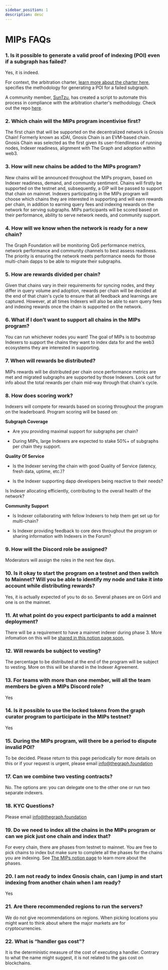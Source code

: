 ```yaml
---
sidebar_position: 1
description: desc
---
```


# MIPs FAQs

### 1. Is it possible to generate a valid proof of indexing (POI) even if a subgraph has failed? 

Yes, it is indeed.

For context, the arbitration charter, [learn more about the charter here](https://hackmd.io/@4Ln8SAS4RX-505bIHZTeRw/BJcHzpHDu#Abstract), specifies the methodology for generating a POI for a failed subgraph.

A community member, [SunTzu](https://github.com/suntzu93), has created a script to automate this process in compliance with the arbitration charter's methodology. Check out the repo [here](https://github.com/suntzu93/get_valid_poi_subgraph).

### 2. Which chain will the MIPs program incentivise first?

The first chain that will be supported on the decentralized network is Gnosis Chain! Formerly known as xDAI, Gnosis Chain is an EVM-based chain. Gnosis Chain was selected as the first given its user-friendliness of running nodes, Indexer readiness, alignment with The Graph and adoption within web3.

### 3. How will new chains be added to the MIPs program?

New chains will be announced throughout the MIPs program, based on Indexer readiness, demand, and community sentiment. Chains will firstly be supported on the testnet and, subsequently, a GIP will be passed to support that chain on mainnet. Indexers participating in the MIPs program will choose which chains they are interested in supporting and will earn rewards per chain, in addition to earning query fees and indexing rewards on the network for serving subgraphs. MIPs participants will be scored based on their performance, ability to serve network needs, and community support.

### 4. How will we know when the network is ready for a new chain?

The Graph Foundation will be monitoring QoS performance metrics, network performance and community channels to best assess readiness. The priority is ensuring the network meets performance needs for those multi-chain dapps to be able to migrate their subgraphs.

### 5. How are rewards divided per chain?

Given that chains vary in their requirements for syncing nodes, and they differ in query volume and adoption, rewards per chain will be decided at the end of that chain's cycle to ensure that all feedback and learnings are captured. However, at all times Indexers will also be able to earn query fees and indexing rewards once the chain is supported on the network.


### 6. What if I don’t want to support all chains in the MIPs program?

You can run whichever nodes you want! The goal of MIPs is to bootstrap Indexers to support the chains they want to index data for and the web3 ecosystems they are interested in supporting.

### 7. When will rewards be distributed?

MIPs rewards will be distributed per chain once performance metrics are met and migrated subgraphs are supported by those Indexers. Look out for info about the total rewards per chain mid-way through that chain's cycle.

### 8. How does scoring work?

Indexers will compete for rewards based on scoring throughout the program on the leaderboard. Program scoring will be based on:

**Subgraph Coverage**

- Are you providing maximal support for subgraphs per chain?

- During MIPs, large Indexers are expected to stake 50%+ of subgraphs per chain they support.

**Quality Of Service**

- Is the Indexer serving the chain with good Quality of Service (latency, fresh data, uptime, etc.)? 

- Is the Indexer supporting dapp developers being reactive to their needs? 

Is Indexer allocating efficiently, contributing to the overall health of the network?

**Community Support**

- Is Indexer collaborating with fellow Indexers to help them get set up for multi-chain?

- Is Indexer providing feedback to core devs throughout the program or sharing information with Indexers in the Forum? 

### 9. How will the Discord role be assigned?

Moderators will assign the roles in the next few days. 

### 10. Is it okay to start the program on a testnet and then switch to Mainnet? Will you be able to identify my node and take it into account while distributing rewards?

Yes, it is actually expected of you to do so. Several phases are on Görli and one is on the mainnet.

### 11. At what point do you expect participants to add a mainnet deployment?

There will be a requirement to have a mainnet indexer during phase 3. More infomation on this will be [shared in this notion page soon.](https://thegraphfoundation.notion.site/MIPs-Home-911e1187f1d94d12b247317265f81059) 

### 12. Will rewards be subject to vesting?

The percentage to be distributed at the end of the program will be subject to vesting. More on this will be shared in the Indexer Agreement. 

### 13. For teams with more than one member, will all the team members be given a MIPs Discord role?

Yes

### 14. Is it possible to use the locked tokens from the graph curator program to participate in the MIPs testnet?

Yes 

### 15. During the MIPs program, will there be a period to dispute invalid POI?

To be decided. Please return to this page periodically for more details on this or if your request is urgent, please email info@thegraph.foundation

### 17. Can we combine two vesting contracts?

No. The options are: you can delegate one to the other one or run two separate indexers.

### 18. KYC Questions?

Please email info@thegraph.foundation

### 19. Do we need to index all the chains in the MIPs program or can we pick just one chain and index that? 

For every chain, there are phases from testnet to mainnet. You are free to pick chains to index but make sure to complete all the phases for the chains you are indexing. See [The MIPs notion page](https://thegraphfoundation.notion.site/MIPs-Home-911e1187f1d94d12b247317265f81059) to learn more about the phases.

### 20. I am not ready to index Gnosis chain, can I jump in and start indexing from another chain when I am ready? 

Yes 

### 21. Are there recommended regions to run the servers?

We do not give recommendations on regions. When picking locations you might want to think about where the major markets are for cryptocurrencies. 

### 22. What is “handler gas cost”?

It is the deterministic measure of the cost of executing a handler. Contrary to what the name might suggest, it is not related to the gas cost on blockchains. 
